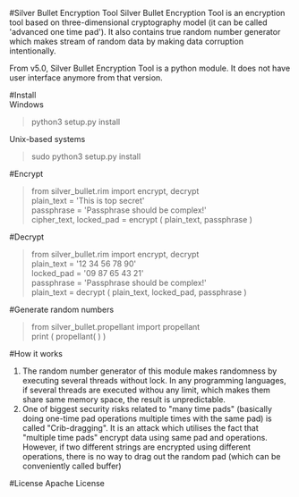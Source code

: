 #Silver Bullet Encryption Tool
Silver Bullet Encryption Tool is an encryption tool based on three-dimensional cryptography model (it can be called 'advanced one time pad'). It also contains true random number generator which makes stream of random data by making data corruption intentionally.

From v5.0, Silver Bullet Encryption Tool is a python module. It does not have user interface anymore from that version.

#Install  
Windows   
>python3 setup.py install  

Unix-based systems  
>sudo python3 setup.py install


#Encrypt
>from  silver_bullet.rim  import encrypt,  decrypt  
>plain_text = 'This is top secret'  
>passphrase = 'Passphrase should be complex!'  
>cipher_text, locked_pad = encrypt ( plain_text,  passphrase )   

#Decrypt
>from  silver_bullet.rim  import  encrypt,  decrypt  
>plain_text = '12 34 56 78 90'  
>locked_pad = '09 87 65 43 21'   
>passphrase = 'Passphrase should be complex!'  
>plain_text = decrypt ( plain_text, locked_pad,  passphrase )  

#Generate random numbers
>from silver_bullet.propellant import propellant  
>print ( propellant( ) )


#How it works
1. The random number generator of this module makes randomness by executing several threads without lock. In any programming languages, if several threads are executed withou any limit, which makes them share same memory space, the result is unpredictable.
2. One of biggest security risks related to "many time pads" (basically doing one-time pad operations multiple times with the same pad) is called "Crib-dragging". It is an attack which utilises the fact that "multiple time pads" encrypt data using same pad and operations. However, if two different strings are encrypted using different operations, there is no way to drag out the random pad (which can be conveniently called buffer)


#License
Apache License
